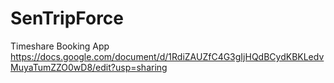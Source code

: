 SenTripForce
============

Timeshare Booking App
https://docs.google.com/document/d/1RdiZAUZfC4G3gIjHQdBCydKBKLedvMuyaTumZZO0wD8/edit?usp=sharing
